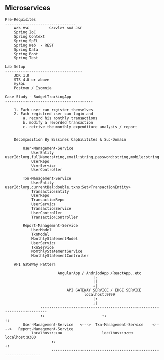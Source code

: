 Microservices 
------------------------------------------------------------------

    Pre-Requisites
    --------------------------------
        Web MVC -       Servlet and JSP
        Spring IoC
        Spring Context
        Spring SpEL
        Spring Web  - REST 
        Spring Data
        Spring Boot
        Spring Test

    Lab Setup
    -----------------------------------
        JDK 1.8
        STS 4.0 or above
        MySQL
        Postman / Isomnia

    Case Study - BudgetTrackingApp
    ----------------------------------------

        1. Each user can register themselves
        2. Each registred user can login and 
            a. record his monthly transactions
            b. modify a recorded transaction
            c. retrive the monthly expenditure analysis / report


        Decomposition By Bussines Capbilitites & Sub-Domain

            User-Management-Service
                UserEntity              userId:long,fullName:string,email:string,password:string,mobile:string
                UserRepo
                UserService
                UserController
            
            Txn-Management-Service
                UserEntity              userId:long,currentBal:double,txns:Set<TransactionEntity>
                TransactionEntity
                UserRepo
                TransactionRepo
                UserService
                TransactionService
                UserController
                TransactionController

            Report-Management-Service
                UserModel
                TxnModel
                MonthlyStatementModel
                UserService
                TxnService
                MomthlyStatementService
                MonthlyStatementController

        API GateWay Pattern

                            AngularApp / AndriodApp /ReactApp..etc
                                            |↑
                                            ||
                                            ↓|
                                API GATEWAY SERVICE / EDGE SERVICE
                                        localhost:9999
                                            |↑
                                            ↓|
                    -------------------------------------------------------------------------
                    ↑↓                          ↑↓                                         ↑↓
            User-Management-Service   <--->  Txn-Management-Service    <---->   Report-Management-Service
                localhost:9100                  localhost:9200                      localhost:9300
                         ↑↓                                                             ↓↑
                         -----------------------------------------------------------------                                          
            
                
             